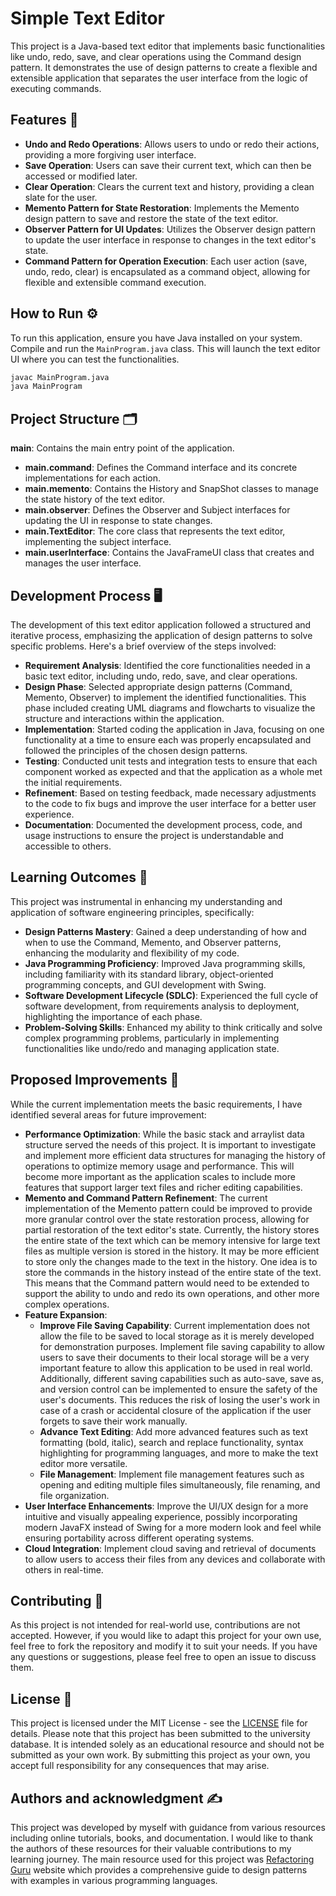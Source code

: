 # Simple Text Editor

This project is a Java-based text editor that implements basic functionalities like undo, redo, save, and clear 
operations using the Command design pattern. It demonstrates the use of design patterns to create a flexible and 
extensible application that separates the user interface from the logic of executing commands.

## Features 🌟

* **Undo and Redo Operations**: Allows users to undo or redo their actions, providing a more forgiving user interface.
* **Save Operation**: Users can save their current text, which can then be accessed or modified later.
* **Clear Operation**: Clears the current text and history, providing a clean slate for the user.
* **Memento Pattern for State Restoration**: Implements the Memento design pattern to save and restore the state of 
the text editor.
* **Observer Pattern for UI Updates**: Utilizes the Observer design pattern to update the user interface in response to 
changes in the text editor's state.
* **Command Pattern for Operation Execution**: Each user action (save, undo, redo, clear) is encapsulated as a command 
object, allowing for flexible and extensible command execution.

## How to Run ⚙️
To run this application, ensure you have Java installed on your system. Compile and run the `MainProgram.java` class. 
This will launch the text editor UI where you can test the functionalities.
```bash
javac MainProgram.java
java MainProgram
```

## Project Structure 🗂️
**main**: Contains the main entry point of the application.
* **main.command**: Defines the Command interface and its concrete implementations for each action.
* **main.memento**: Contains the History and SnapShot classes to manage the state history of the text editor.
* **main.observer**: Defines the Observer and Subject interfaces for updating the UI in response to state changes.
* **main.TextEditor**: The core class that represents the text editor, implementing the subject interface.
* **main.userInterface**: Contains the JavaFrameUI class that creates and manages the user interface.

## Development Process 🖥️
The development of this text editor application followed a structured and iterative process, emphasizing the application
of design patterns to solve specific problems. Here's a brief overview of the steps involved:
* **Requirement Analysis**: Identified the core functionalities needed in a basic text editor, including undo, redo, 
save, and clear operations.
* **Design Phase**: Selected appropriate design patterns (Command, Memento, Observer) to implement the identified 
functionalities. This phase included creating UML diagrams and flowcharts to visualize the structure and interactions 
within the application.
* **Implementation**: Started coding the application in Java, focusing on one functionality at a time to ensure each was
properly encapsulated and followed the principles of the chosen design patterns.
* **Testing**: Conducted unit tests and integration tests to ensure that each component worked as expected and that the 
application as a whole met the initial requirements.
* **Refinement**: Based on testing feedback, made necessary adjustments to the code to fix bugs and improve the user 
interface for a better user experience.
* **Documentation**: Documented the development process, code, and usage instructions to ensure the project is 
understandable and accessible to others.

## Learning Outcomes 🧠
This project was instrumental in enhancing my understanding and application of software engineering principles, 
specifically:
* **Design Patterns Mastery**: Gained a deep understanding of how and when to use the Command, Memento, and Observer 
patterns, enhancing the modularity and flexibility of my code.
* **Java Programming Proficiency**: Improved Java programming skills, including familiarity with its standard library, 
object-oriented programming concepts, and GUI development with Swing.
* **Software Development Lifecycle (SDLC)**: Experienced the full cycle of software development, from requirements analysis 
to deployment, highlighting the importance of each phase.
* **Problem-Solving Skills**: Enhanced my ability to think critically and solve complex programming problems, particularly 
in implementing functionalities like undo/redo and managing application state.

## Proposed Improvements 💭
While the current implementation meets the basic requirements, I have identified several areas for future improvement:

* **Performance Optimization**: While the basic stack and arraylist data structure served the needs of this project. It 
is important to investigate and implement more efficient data structures for managing the history of operations to 
optimize memory usage and performance. This will become more important as the application scales to include more features
that support larger text files and richer editing capabilities.
* **Memento and Command Pattern Refinement**: The current implementation of the Memento pattern could be improved to 
provide more granular control over the state restoration process, allowing for partial restoration of the text editor's
state. Currently, the history stores the entire state of the text which can be memory intensive for large text files as 
multiple version is stored in the history. It may be more efficient to store only the changes made to the text in the
history. One idea is to store the commands in the history instead of the entire state of the text. This means that the 
Command pattern would need to be extended to support the ability to undo and redo its own operations, and other more 
complex operations.
* **Feature Expansion**: 
  * **Improve File Saving Capability**: Current implementation does not allow the file to be saved to local storage as 
  it is merely developed for demonstration purposes. Implement file saving capability to allow users to save their
  documents to their local storage will be a very important feature to allow this application to be used in real world.
  Additionally, different saving capabilities such as auto-save, save as, and version control can be implemented to
  ensure the safety of the user's documents. This reduces the risk of losing the user's work in case of a crash or
  accidental closure of the application if the user forgets to save their work manually.
  * **Advance Text Editing**: Add more advanced features such as text formatting (bold, italic), search and replace 
  functionality, syntax highlighting for programming languages, and more to make the text editor more versatile.
  * **File Management**: Implement file management features such as opening and editing multiple files simultaneously,
  file renaming, and file organization.
* **User Interface Enhancements**: Improve the UI/UX design for a more intuitive and visually appealing experience, 
possibly incorporating modern JavaFX instead of Swing for a more modern look and feel while ensuring portability across
different operating systems.
* **Cloud Integration**: Implement cloud saving and retrieval of documents to allow users to access their files from any
devices and collaborate with others in real-time.

## Contributing 🤝
As this project is not intended for real-world use, contributions are not accepted. However, if you would like to adapt
this project for your own use, feel free to fork the repository and modify it to suit your needs. If you have any
questions or suggestions, please feel free to open an issue to discuss them.

## License 🔑
This project is licensed under the MIT License - see the [LICENSE](LICENSE) file for details. Please note that this
project has been submitted to the university database. It is intended solely as an educational resource and should not
be submitted as your own work. By submitting this project as your own, you accept full responsibility for any
consequences that may arise.


## Authors and acknowledgment ✍️
This project was developed by myself with guidance from various resources including online tutorials, books, and
documentation. I would like to thank the authors of these resources for their valuable contributions to my learning
journey. The main resource used for this project was [Refactoring Guru](https://refactoring.guru/design-patterns) 
website which provides a comprehensive guide to design patterns with examples in various programming languages.



